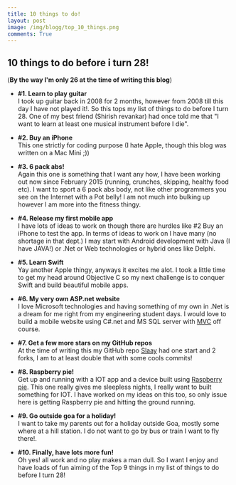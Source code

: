 ```yaml
---
title: 10 things to do!
layout: post
image: /img/blogg/top_10_things.png
comments: True
---
```


10 things to do before i turn 28!
------------
(**By the way I'm only 26 at the time of writing this blog**) <br/>

  * <b>#1. Learn to play guitar</b><br/>
      I took up guitar back in 2008 for 2 months, however from 2008 till this day I have not played it!. So this tops my list of things to do before I turn 28.
      One of my best friend (Shirish revankar) had once told me that "I want to learn at least one  musical instrument before I die".

  * <b>#2. Buy an iPhone</b><br/>
      This one strictly for coding purpose (I hate Apple, though this blog was written on a Mac Mini ;))

  * <b>#3. 6 pack abs!</b><br/>
      Again this one is something that I want any how, I have been working out now since February 2015 (running, crunches, skipping, healthy food etc). I want to sport a 6 pack abs body, not like other programmers you see on the Internet with a Pot belly! I am not much into bulking up however I am more into the fitness thingy.

  * <b>#4. Release my first mobile app</b><br/>
      I have lots of ideas to work on though there are hurdles like #2 Buy an iPhone to test the app. In terms of ideas to work on I have many (no shortage in that dept.) I may start with Android development with Java (I have JAVA!) or .Net or Web technologies or hybrid ones like Delphi.

  * <b>#5. Learn Swift</b><br/>
      Yay another Apple thingy, anyways it excites me alot. I took a little time to get my head around Objective C so my next challenge is to conquer Swift and build beautiful mobile apps.

  * <b>#6. My very own ASP.net website</b><br/>
      I love Microsoft technologies and having something of my own in .Net is a dream for me right from my engineering student days. I would love to build a mobile website using C#.net and MS SQL server with [MVC](http://slaay.github.io/2015/07/02/MVC_for_Me/) off course. 

  * <b>#7. Get a few more stars on my GitHub repos</b><br/>
     At the time of writing this my GitHub repo [Slaay](https://github.com/slaay) had one start and 2 forks, I am to at least double that with some cools commits!

  * <b>#8. Raspberry pie!</b><br/>
     Get up and running with a IOT app and a device built using [Raspberry pie](http://slaay.github.io/2015/04/06/Internet_of_Pi/). This one really gives me sleepless nights, I really want to built something for IOT.
     I have worked on my ideas on this too, so only issue here is getting Raspberry pie and hitting the ground running.

  * <b>#9. Go outside goa for a holiday!</b><br/>
     I want to take my parents out for a holiday outside Goa, mostly some where at a hill station. I do not want to go by bus or train I want to fly there!.

  * <b>#10. Finally, have lots more fun!</b><br/>
     Oh yes! all work and no play makes a man dull. So I want I enjoy and have loads of fun aiming of the Top 9 things in my list of things to do before I turn 28!
